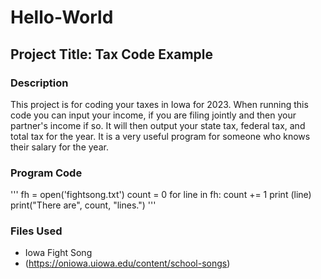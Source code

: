 # Hello-World

## Project Title: Tax Code Example


### Description
This project is for coding your taxes in Iowa for 2023. When running this code you can input your income, if you are filing jointly and then your partner's income if so. It will then output your state tax, federal tax, and total tax for the year. It is a very useful program for someone who knows their salary for the year. 

### Program Code

'''
fh = open('fightsong.txt')
count = 0
for line in fh:
    count += 1
    print (line)
print("There are", count, "lines.")
'''

### Files Used
- Iowa Fight Song
- (https://oniowa.uiowa.edu/content/school-songs)
